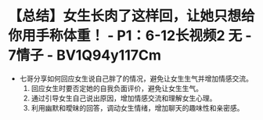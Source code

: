 # 【总结】女生长肉了这样回，让她只想给你用手称体重！ - P1：6-12长视频2 无 - 7情子 - BV1Q94y117Cm

-   七哥分享如何回应女生说自己胖了的情况，避免让女生生气并增加情感交流。
    1.  回应女生时要否定她的自我负面评价，避免让女生生气。
    2.  通过引导女生自己说出原因，增加情感交流和理解女生心理。
    3.  利用幽默和曖昧的回答，调动女生情绪，增加聊天的趣味性和亲密感。
